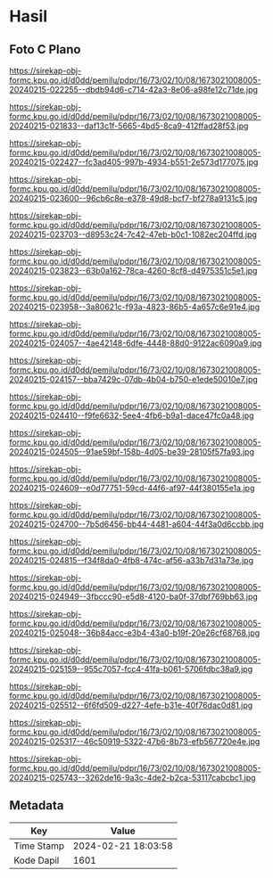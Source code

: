 # Hasil

## Foto C Plano

https://sirekap-obj-formc.kpu.go.id/d0dd/pemilu/pdpr/16/73/02/10/08/1673021008005-20240215-022255--dbdb94d6-c714-42a3-8e06-a98fe12c71de.jpg

https://sirekap-obj-formc.kpu.go.id/d0dd/pemilu/pdpr/16/73/02/10/08/1673021008005-20240215-021833--daf13c1f-5665-4bd5-8ca9-412ffad28f53.jpg

https://sirekap-obj-formc.kpu.go.id/d0dd/pemilu/pdpr/16/73/02/10/08/1673021008005-20240215-022427--fc3ad405-997b-4934-b551-2e573d177075.jpg

https://sirekap-obj-formc.kpu.go.id/d0dd/pemilu/pdpr/16/73/02/10/08/1673021008005-20240215-023600--96cb6c8e-e378-49d8-bcf7-bf278a9131c5.jpg

https://sirekap-obj-formc.kpu.go.id/d0dd/pemilu/pdpr/16/73/02/10/08/1673021008005-20240215-023703--d8953c24-7c42-47eb-b0c1-1082ec204ffd.jpg

https://sirekap-obj-formc.kpu.go.id/d0dd/pemilu/pdpr/16/73/02/10/08/1673021008005-20240215-023823--63b0a162-78ca-4260-8cf8-d4975351c5e1.jpg

https://sirekap-obj-formc.kpu.go.id/d0dd/pemilu/pdpr/16/73/02/10/08/1673021008005-20240215-023958--3a80621c-f93a-4823-86b5-4a657c6e91e4.jpg

https://sirekap-obj-formc.kpu.go.id/d0dd/pemilu/pdpr/16/73/02/10/08/1673021008005-20240215-024057--4ae42148-6dfe-4448-88d0-9122ac6090a9.jpg

https://sirekap-obj-formc.kpu.go.id/d0dd/pemilu/pdpr/16/73/02/10/08/1673021008005-20240215-024157--bba7429c-07db-4b04-b750-e1ede50010e7.jpg

https://sirekap-obj-formc.kpu.go.id/d0dd/pemilu/pdpr/16/73/02/10/08/1673021008005-20240215-024410--f9fe6632-5ee4-4fb6-b9a1-dace47fc0a48.jpg

https://sirekap-obj-formc.kpu.go.id/d0dd/pemilu/pdpr/16/73/02/10/08/1673021008005-20240215-024505--91ae59bf-158b-4d05-be39-28105f57fa93.jpg

https://sirekap-obj-formc.kpu.go.id/d0dd/pemilu/pdpr/16/73/02/10/08/1673021008005-20240215-024609--e0d77751-59cd-44f6-af97-44f380155e1a.jpg

https://sirekap-obj-formc.kpu.go.id/d0dd/pemilu/pdpr/16/73/02/10/08/1673021008005-20240215-024700--7b5d6456-bb44-4481-a604-44f3a0d6ccbb.jpg

https://sirekap-obj-formc.kpu.go.id/d0dd/pemilu/pdpr/16/73/02/10/08/1673021008005-20240215-024815--f34f8da0-4fb8-474c-af56-a33b7d31a73e.jpg

https://sirekap-obj-formc.kpu.go.id/d0dd/pemilu/pdpr/16/73/02/10/08/1673021008005-20240215-024949--3fbccc90-e5d8-4120-ba0f-37dbf769bb63.jpg

https://sirekap-obj-formc.kpu.go.id/d0dd/pemilu/pdpr/16/73/02/10/08/1673021008005-20240215-025048--36b84acc-e3b4-43a0-b19f-20e26cf68768.jpg

https://sirekap-obj-formc.kpu.go.id/d0dd/pemilu/pdpr/16/73/02/10/08/1673021008005-20240215-025159--955c7057-fcc4-41fa-b061-5706fdbc38a9.jpg

https://sirekap-obj-formc.kpu.go.id/d0dd/pemilu/pdpr/16/73/02/10/08/1673021008005-20240215-025512--6f6fd509-d227-4efe-b31e-40f76dac0d81.jpg

https://sirekap-obj-formc.kpu.go.id/d0dd/pemilu/pdpr/16/73/02/10/08/1673021008005-20240215-025317--46c50919-5322-47b6-8b73-efb567720e4e.jpg

https://sirekap-obj-formc.kpu.go.id/d0dd/pemilu/pdpr/16/73/02/10/08/1673021008005-20240215-025743--3262de16-9a3c-4de2-b2ca-53117cabcbc1.jpg


## Metadata

| Key        | Value               |
| ---------- | ------------------- |
| Time Stamp | 2024-02-21 18:03:58 |
| Kode Dapil | 1601                |



